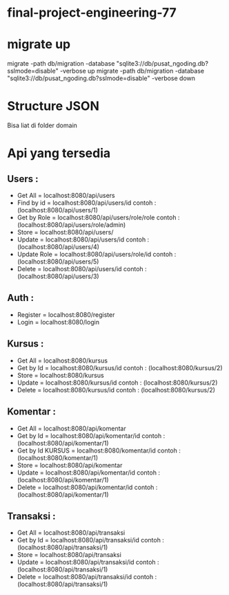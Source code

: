 # final-project-engineering-77
# migrate up
migrate -path db/migration -database "sqlite3://db/pusat_ngoding.db?sslmode=disable" -verbose up
migrate -path db/migration -database "sqlite3://db/pusat_ngoding.db?sslmode=disable" -verbose down

# Structure JSON
Bisa liat di folder domain


# Api yang tersedia
## Users :
- Get All = localhost:8080/api/users <br>
- Find by id = localhost:8080/api/users/id contoh : (localhost:8080/api/users/1) <br>
- Get by Role = localhost:8080/api/users/role/role contoh : (localhost:8080/api/users/role/admin) <br>
- Store = localhost:8080/api/users/ <br>
- Update = localhost:8080/api/users/id contoh : (localhost:8080/api/users/4) <br>
- Update Role = localhost:8080/api/users/role/id contoh : (localhost:8080/api/users/5) <br>
- Delete = localhost:8080/api/users/id contoh : (localhost:8080/api/users/3) <br>

## Auth :
- Register = localhost:8080/register <br>
- Login = localhost:8080/login <br>

## Kursus :
- Get All = localhost:8080/kursus <br>
- Get by Id = localhost:8080/kursus/id contoh : (localhost:8080/kursus/2) <br>
- Store = localhost:8080/kursus <br>
- Update = localhost:8080/kursus/id contoh : (localhost:8080/kursus/2) <br>
- Delete = localhost:8080/kursus/id contoh : (localhost:8080/kursus/2) <br>

## Komentar :
- Get All = localhost:8080/api/komentar <br>
- Get by Id = localhost:8080/api/komentar/id contoh : (localhost:8080/api/komentar/1) <br>
- Get by Id KURSUS = localhost:8080/komentar/id contoh : (localhost:8080/komentar/1) <br>
- Store = localhost:8080/api/komentar <br>
- Update = localhost:8080/api/komentar/id contoh : (localhost:8080/api/komentar/1) <br>
- Delete = localhost:8080/api/komentar/id contoh : (localhost:8080/api/komentar/1) <br>

## Transaksi :
- Get All = localhost:8080/api/transaksi <br>
- Get by Id = localhost:8080/api/transaksi/id contoh : (localhost:8080/api/transaksi/1) <br>
- Store = localhost:8080/api/transaksi <br>
- Update = localhost:8080/api/transaksi/id contoh : (localhost:8080/api/transaksi/1) <br>
- Delete = localhost:8080/api/transaksi/id contoh : (localhost:8080/api/transaksi/1) <br>
